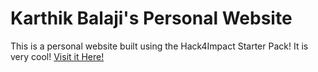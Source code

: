 # Karthik Balaji's Personal Website

This is a personal website built using the Hack4Impact Starter Pack!
It is very cool!
[Visit it Here!](https://<karthik0605>.github.io)
